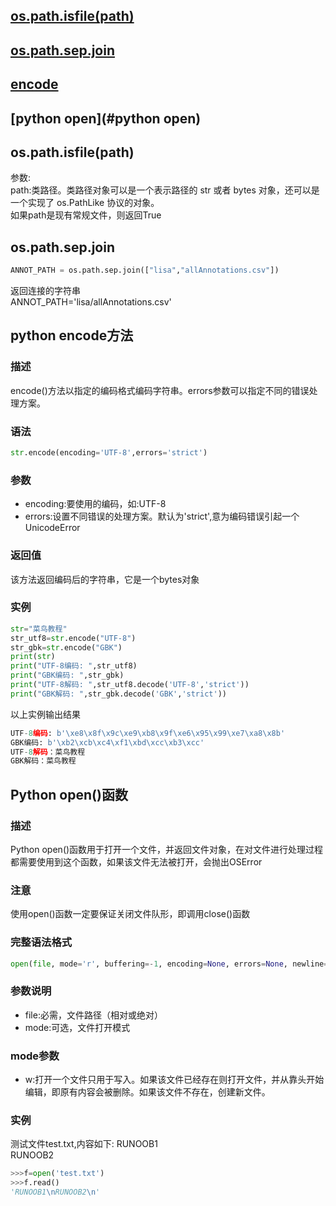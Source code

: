## [os.path.isfile(path)](#os.path.isfile)
## [os.path.sep.join](#os.path.sep.join)
## [encode](#encode)
## [python open](#python open)

<div id="os.path.isfile"></div>

## os.path.isfile(path)  

参数:  
path:类路径。类路径对象可以是一个表示路径的 str 或者 bytes 对象，还可以是一个实现了 os.PathLike 协议的对象。  
如果path是现有常规文件，则返回True

<div id="os.path.sep.join"></div>

## os.path.sep.join

```python
ANNOT_PATH = os.path.sep.join(["lisa","allAnnotations.csv"])
```
返回连接的字符串<br>
ANNOT_PATH='lisa/allAnnotations.csv'<br>

<div id="encode"></div>

## python encode方法
### 描述
encode()方法以指定的编码格式编码字符串。errors参数可以指定不同的错误处理方案。
### 语法
```python
str.encode(encoding='UTF-8',errors='strict')
```
### 参数
* encoding:要使用的编码，如:UTF-8
* errors:设置不同错误的处理方案。默认为'strict',意为编码错误引起一个UnicodeError
### 返回值
该方法返回编码后的字符串，它是一个bytes对象
### 实例
```python
str="菜鸟教程"
str_utf8=str.encode("UTF-8")
str_gbk=str.encode("GBK")
print(str)
print("UTF-8编码: ",str_utf8)
print("GBK编码: ",str_gbk)
print("UTF-8解码: ",str_utf8.decode('UTF-8','strict'))
print("GBK解码: ",str_gbk.decode('GBK','strict'))
```
以上实例输出结果
```python
UTF-8编码: b'\xe8\x8f\x9c\xe9\xb8\x9f\xe6\x95\x99\xe7\xa8\x8b'
GBK编码: b'\xb2\xcb\xc4\xf1\xbd\xcc\xb3\xcc'
UTF-8解码：菜鸟教程
GBK解码：菜鸟教程
```

<div id="python open"></div>

## Python open()函数
### 描述
Python open()函数用于打开一个文件，并返回文件对象，在对文件进行处理过程都需要使用到这个函数，如果该文件无法被打开，会抛出OSError
### 注意
使用open()函数一定要保证关闭文件队形，即调用close()函数
### 完整语法格式
```python
open(file, mode='r', buffering=-1, encoding=None, errors=None, newline=None, closefd=True, opener=None)
```
### 参数说明
* file:必需，文件路径（相对或绝对）
* mode:可选，文件打开模式
### mode参数
* w:打开一个文件只用于写入。如果该文件已经存在则打开文件，并从靠头开始编辑，即原有内容会被删除。如果该文件不存在，创建新文件。
### 实例
测试文件test.txt,内容如下:
RUNOOB1<br>
RUNOOB2
```python
>>>f=open('test.txt')
>>>f.read()
'RUNOOB1\nRUNOOB2\n'
```
